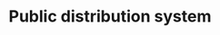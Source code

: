---
title: "Public distribution system"
url: /kottayam/public-distribution-system/
shop: Supermarkt
---